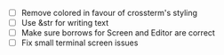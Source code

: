 - [ ] Remove colored in favour of crossterm's styling
- [ ] Use &str for writing text
- [ ] Make sure borrows for Screen and Editor are correct
- [ ] Fix small terminal screen issues
